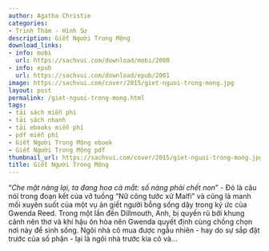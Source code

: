 ```yaml
---
author: Agatha Christie
categories:
- Trinh Thám - Hình Sự
description: Giết Người Trong Mộng
download_links:
- info: mobi
  url: https://sachvui.com/download/mobi/2000
- info: epub
  url: https://sachvui.com/download/epub/2001
image: https://sachvui.com/cover/2015/giet-nguoi-trong-mong.jpg
layout: post
permalink: /giet-nguoi-trong-mong.html
tags:
- tải sách miễn phí
- tải sách nhanh
- tải ebooks miễn phí
- pdf miễn phí
- Giết Người Trong Mộng ebook
- Giết Người Trong Mộng pdf
thumbnail_url: https://sachvui.com/cover/2015/giet-nguoi-trong-mong.jpg
title: Giết Người Trong Mộng
---
```


 <div class="item-desc text-justify"> <p>“<em>Che mặt nàng lại, ta đang hoa cả mắt: số nàng phải chết non</em>” - Đó là câu nói trong đoạn kết của vở tuồng “Nữ công tước xứ Malfi” và cũng là manh mối xuyên suốt của một vụ án giết người bỗng sống dậy trong ký ức của Gwenda Reed. Trong một lần đến Dillmouth, Anh, bị quyến rũ bởi khung cảnh nên thơ và khí hậu ôn hòa nên Gwenda quyết định cùng chồng chọn nơi này để sinh sống. Ngôi nhà cô mua được ngẫu nhiên - hay do sự sắp đặt trước của số phận - lại là ngôi nhà trước kia cô và...</p> </div>